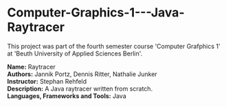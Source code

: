 # Computer-Graphics-1---Java-Raytracer
This project was part of the fourth semester course 'Computer Grafphics 1' at 'Beuth University of Applied Sciences Berlin'.

<b>Name:</b> Raytracer<br/>
<b>Authors:</b> Jannik Portz, Dennis Ritter, Nathalie Junker<br/>
<b>Instructor:</b> Stephan Rehfeld<br/>
<b>Description:</b> A Java raytracer written from scratch.<br/>
<b>Languages, Frameworks and Tools:</b> Java
